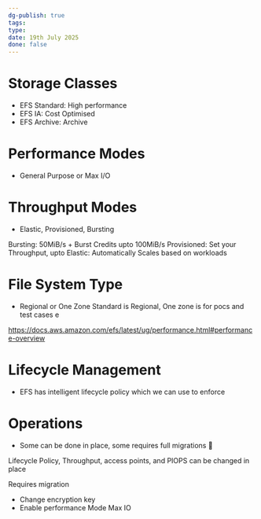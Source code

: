 ```yaml
---
dg-publish: true
tags: 
type: 
date: 19th July 2025
done: false
---
```

# Storage Classes
- EFS Standard: High performance 
- EFS IA: Cost Optimised
- EFS Archive: Archive

# Performance Modes
- General Purpose or Max I/O

# Throughput Modes
- Elastic, Provisioned, Bursting

Bursting: 50MiB/s + Burst Credits upto 100MiB/s
Provisioned: Set your Throughput, upto 
Elastic: Automatically Scales based on workloads

# File System Type
- Regional or One Zone
Standard is Regional, One zone is for pocs and test cases e

https://docs.aws.amazon.com/efs/latest/ug/performance.html#performance-overview

# Lifecycle Management
- EFS has intelligent lifecycle policy which we can use to enforce 

# Operations
- Some can be done in place, some requires full migrations 🚨

Lifecycle Policy, Throughput, access points, and PIOPS can be changed in place

Requires migration
- Change encryption key
- Enable performance Mode Max IO
